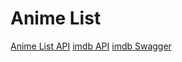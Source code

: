 # Anime List

[Anime List API](https://jikan.docs.apiary.io/#)
[imdb API](https://imdb-api.com/api)
[imdb Swagger](https://imdb-api.com/swagger/index.html)

